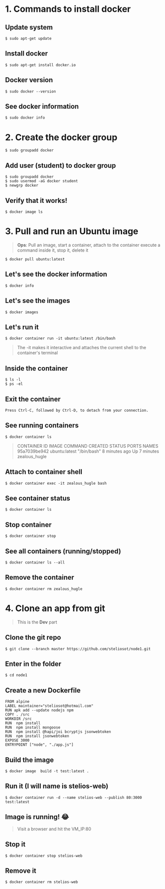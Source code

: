 # 1. Commands to install docker

## Update system

    $ sudo apt-get update

## Install docker

    $ sudo apt-get install docker.io

## Docker version

    $ sudo docker --version

## See docker information

    $ sudo docker info

# 2. Create the docker group

    $ sudo groupadd docker

## Add user (student) to docker group

    $ sudo groupadd docker
    $ sudo usermod -aG docker student
    $ newgrp docker

## Verify that it works!

    $ docker image ls

# 3. Pull and run an Ubuntu image
> __Ops__: Pull an image, start a container, attach to the container
> execute a command inside it, stop it, delete it

    $ docker pull ubuntu:latest

## Let's see the docker information

    $ docker info

## Let's see the images

    $ docker images

## Let's run it

    $ docker container run -it ubuntu:latest /bin/bash

> The -it makes it interactive and attaches the current shell to the container's terminal

## Inside the container

    $ ls -l
    $ ps -el

## Exit the container 

    Press Ctrl-C, followed by Ctrl-D, to detach from your connection.

## See running containers

    $ docker container ls

> CONTAINER ID   IMAGE           COMMAND       CREATED         STATUS         PORTS     NAMES
> 95a7039be942   ubuntu:latest   "/bin/bash"   8 minutes ago   Up 7 minutes             zealous_hugle

## Attach to container shell

    $ docker container exec -it zealous_hugle bash

## See container status

    $ docker container ls

## Stop container

    $ docker container stop

## See all containers (running/stopped)

    $ docker container ls --all

## Remove the container

    $ docker container rm zealous_hugle

# 4. Clone an app from git
> This is the __Dev__ part

## Clone the git repo

    $ git clone --branch master https://github.com/steliosot/node1.git

## Enter in the folder 

    $ cd node1

## Create a new Dockerfile

    FROM alpine
    LABEL maintainer="steliosot@hotmail.com"
    RUN apk add --update nodejs npm
    COPY . /src
    WORKDIR /src
    RUN  npm install
    RUN  npm install mongoose
    RUN  npm install @hapi/joi bcryptjs jsonwebtoken
    RUN  npm install jsonwebtoken
    EXPOSE 3000
    ENTRYPOINT ["node", "./app.js"]

## Build the image

    $ docker image  build -t test:latest .

## Run it (I will name is stelios-web)

    $ docker container run -d --name stelios-web --publish 80:3000 test:latest

## Image is running! :joy:

> Visit a browser and hit the VM_IP:80

## Stop it

    $ docker container stop stelios-web

## Remove it

    $ docker container rm stelios-web 
